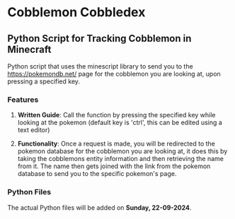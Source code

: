 # Cobblemon Cobbledex

## Python Script for Tracking Cobblemon in Minecraft

Python script that uses the minescript library to send you to the https://pokemondb.net/ page for the cobblemon you are looking at, upon pressing a specified key.

### Features
   
1. **Written Guide**: Call the function by pressing the specified key while looking at the pokemon (default key is 'ctrl', this can be edited using a text editor)

2. **Functionality**: Once a request is made, you will be redirected to the pokemon database for the cobblemon you are looking at, it does this by taking the cobblemons entity information and then retrieving the name from it. The name then gets joined with the link from the pokemon database to send you to the specific pokemon's page.

### Python Files

The actual Python files will be added on **Sunday, 22-09-2024**.
